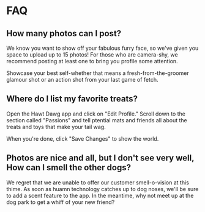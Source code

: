 # FAQ

## How many photos can I post?

We know you want to show off your fabulous furry face, so we've given you
space to upload up to 15 photos!
For those who are camera-shy, we recommend posting at least one to bring 
you profile some attention.

Showcase your best self-whether that means a fresh-from-the-groomer glamour
shot or an action shot from your last game of fetch.

## Where do I list my favorite treats?

Open the Hawt Dawg app and click on "Edit Profile."
Scroll down to the section called "Passions" and tell
ptential mats and friends all about the treats and toys
that make your tail wag.

When you're done, click "Save Changes" to show the world.


## Photos are nice and all, but I don't see very well, How can I smell the other dogs?

We regret that we are unable to offer our customer smell-o-vision at this thime.
As soon as huamn technology catches up to dog noses, we'll be sure to add a scent feature to the app.
In the meantime, why not meet up at the dog park to get a whiff of your new friend?